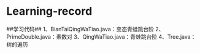 # Learning-record
##学习代码##
1、BianTaiQingWaTiao.java：变态青蛙跳台阶
2、PrimeDouble.java：素数对
3、QingWaTiao.java：青蛙跳台阶
4、Tree.java：树的遍历
